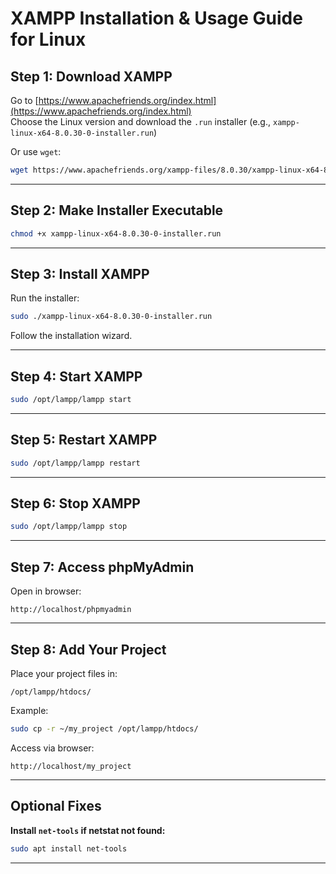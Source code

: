
#  XAMPP Installation & Usage Guide for Linux

##  Step 1: Download XAMPP

Go to [https://www.apachefriends.org/index.html](https://www.apachefriends.org/index.html)  
Choose the Linux version and download the `.run` installer (e.g., `xampp-linux-x64-8.0.30-0-installer.run`)

Or use `wget`:
```bash
wget https://www.apachefriends.org/xampp-files/8.0.30/xampp-linux-x64-8.0.30-0-installer.run
```

---

##  Step 2: Make Installer Executable

```bash
chmod +x xampp-linux-x64-8.0.30-0-installer.run
```

---

##  Step 3: Install XAMPP

Run the installer:
```bash
sudo ./xampp-linux-x64-8.0.30-0-installer.run
```

Follow the installation wizard.

---

##  Step 4: Start XAMPP

```bash
sudo /opt/lampp/lampp start
```

---

##  Step 5: Restart XAMPP

```bash
sudo /opt/lampp/lampp restart
```

---

##  Step 6: Stop XAMPP

```bash
sudo /opt/lampp/lampp stop
```

---

##  Step 7: Access phpMyAdmin

Open in browser:
```
http://localhost/phpmyadmin
```

---

##  Step 8: Add Your Project

Place your project files in:
```
/opt/lampp/htdocs/
```

Example:
```bash
sudo cp -r ~/my_project /opt/lampp/htdocs/
```

Access via browser:
```
http://localhost/my_project
```

---

##  Optional Fixes

**Install `net-tools` if netstat not found:**
```bash
sudo apt install net-tools
```

---
